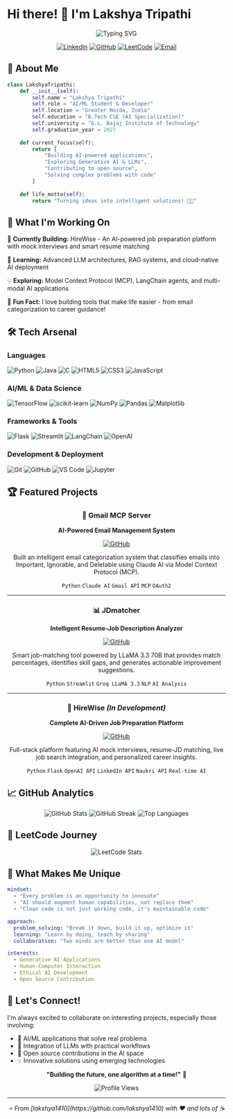 # Hi there! 👋 I'm Lakshya Tripathi

<div align="center">
  
  ![Typing SVG](https://readme-typing-svg.herokuapp.com?font=Fira+Code&size=30&duration=3000&pause=1000&color=00D9FF&center=true&vCenter=true&width=600&lines=AI+%26+ML+Enthusiast;Full-Stack+Developer;Problem+Solver;Open+Source+Contributor)
  
  [![LinkedIn](https://img.shields.io/badge/LinkedIn-0077B5?style=for-the-badge&logo=linkedin&logoColor=white)](https://linkedin.com/in/lakshyatripathi)
  [![GitHub](https://img.shields.io/badge/GitHub-100000?style=for-the-badge&logo=github&logoColor=white)](https://github.com/lakshya1410)
  [![LeetCode](https://img.shields.io/badge/LeetCode-FFA116?style=for-the-badge&logo=LeetCode&logoColor=black)](https://leetcode.com/lakshyatripathi)
  [![Email](https://img.shields.io/badge/Email-D14836?style=for-the-badge&logo=gmail&logoColor=white)](mailto:lakshyatripathiconnect@gmail.com)
  
</div>

## 🚀 About Me

```python
class LakshyaTripathi:
    def __init__(self):
        self.name = "Lakshya Tripathi"
        self.role = "AI/ML Student & Developer"
        self.location = "Greater Noida, India"
        self.education = "B.Tech CSE (AI Specialization)"
        self.university = "G.L. Bajaj Institute of Technology"
        self.graduation_year = 2027
        
    def current_focus(self):
        return [
            "Building AI-powered applications",
            "Exploring Generative AI & LLMs",
            "Contributing to open source",
            "Solving complex problems with code"
        ]
        
    def life_motto(self):
        return "Turning ideas into intelligent solutions! 🧠✨"
```

## 🎯 What I'm Working On

🔭 **Currently Building:** HireWise - An AI-powered job preparation platform with mock interviews and smart resume matching

🌱 **Learning:** Advanced LLM architectures, RAG systems, and cloud-native AI deployment

💡 **Exploring:** Model Context Protocol (MCP), LangChain agents, and multi-modal AI applications

🎪 **Fun Fact:** I love building tools that make life easier - from email categorization to career guidance!

## 🛠️ Tech Arsenal

### Languages
![Python](https://img.shields.io/badge/Python-3776AB?style=for-the-badge&logo=python&logoColor=white)
![Java](https://img.shields.io/badge/Java-ED8B00?style=for-the-badge&logo=java&logoColor=white)
![C](https://img.shields.io/badge/C-00599C?style=for-the-badge&logo=c&logoColor=white)
![HTML5](https://img.shields.io/badge/HTML5-E34F26?style=for-the-badge&logo=html5&logoColor=white)
![CSS3](https://img.shields.io/badge/CSS3-1572B6?style=for-the-badge&logo=css3&logoColor=white)
![JavaScript](https://img.shields.io/badge/JavaScript-F7DF1E?style=for-the-badge&logo=javascript&logoColor=black)

### AI/ML & Data Science
![TensorFlow](https://img.shields.io/badge/TensorFlow-FF6F00?style=for-the-badge&logo=tensorflow&logoColor=white)
![scikit-learn](https://img.shields.io/badge/scikit--learn-F7931E?style=for-the-badge&logo=scikit-learn&logoColor=white)
![NumPy](https://img.shields.io/badge/numpy-013243?style=for-the-badge&logo=numpy&logoColor=white)
![Pandas](https://img.shields.io/badge/pandas-150458?style=for-the-badge&logo=pandas&logoColor=white)
![Matplotlib](https://img.shields.io/badge/Matplotlib-11557c?style=for-the-badge)

### Frameworks & Tools
![Flask](https://img.shields.io/badge/Flask-000000?style=for-the-badge&logo=flask&logoColor=white)
![Streamlit](https://img.shields.io/badge/Streamlit-FF4B4B?style=for-the-badge&logo=streamlit&logoColor=white)
![LangChain](https://img.shields.io/badge/LangChain-121212?style=for-the-badge)
![OpenAI](https://img.shields.io/badge/OpenAI-412991?style=for-the-badge&logo=openai&logoColor=white)

### Development & Deployment
![Git](https://img.shields.io/badge/git-F05032?style=for-the-badge&logo=git&logoColor=white)
![GitHub](https://img.shields.io/badge/GitHub-100000?style=for-the-badge&logo=github&logoColor=white)
![VS Code](https://img.shields.io/badge/VS%20Code-0078d4?style=for-the-badge&logo=visual-studio-code&logoColor=white)
![Jupyter](https://img.shields.io/badge/Jupyter-F37626?style=for-the-badge&logo=jupyter&logoColor=white)

## 🏆 Featured Projects

<div align="center">

### 🤖 Gmail MCP Server
**AI-Powered Email Management System**

[![GitHub](https://img.shields.io/badge/View_Code-100000?style=for-the-badge&logo=github&logoColor=white)](https://github.com/lakshya1410)

Built an intelligent email categorization system that classifies emails into Important, Ignorable, and Deletable using Claude AI via Model Context Protocol (MCP).

`Python` `Claude AI` `Gmail API` `MCP` `OAuth2`

---

### 📊 JDmatcher
**Intelligent Resume-Job Description Analyzer**

[![GitHub](https://img.shields.io/badge/View_Code-100000?style=for-the-badge&logo=github&logoColor=white)](https://github.com/lakshya1410/JDmatcher)

Smart job-matching tool powered by LLaMA 3.3 70B that provides match percentages, identifies skill gaps, and generates actionable improvement suggestions.

`Python` `Streamlit` `Groq LLaMA 3.3` `NLP` `AI Analysis`

---

### 🎯 HireWise *(In Development)*
**Complete AI-Driven Job Preparation Platform**

[![GitHub](https://img.shields.io/badge/View_Code-100000?style=for-the-badge&logo=github&logoColor=white)](https://github.com/lakshya1410/HireWise)

Full-stack platform featuring AI mock interviews, resume-JD matching, live job search integration, and personalized career insights.

`Python` `Flask` `OpenAI API` `LinkedIn API` `Naukri API` `Real-time AI`

</div>

## 📈 GitHub Analytics

<div align="center">
  
  <img src="https://github-readme-stats.vercel.app/api?username=lakshya1410&show_icons=true&theme=tokyonight&hide_border=true&count_private=true" alt="GitHub Stats" />
  
  <img src="https://github-readme-streak-stats.herokuapp.com/?user=lakshya1410&theme=tokyonight&hide_border=true" alt="GitHub Streak" />
  
  <img src="https://github-readme-stats.vercel.app/api/top-langs/?username=lakshya1410&layout=compact&theme=tokyonight&hide_border=true" alt="Top Languages" />
  
</div>

## 🎯 LeetCode Journey

<div align="center">
  
  ![LeetCode Stats](https://leetcode.card.workers.dev/lakshyatripathi?theme=dark&font=baloo&extension=null)
  
</div>

## 🌟 What Makes Me Unique

```yaml
mindset:
  - "Every problem is an opportunity to innovate"
  - "AI should augment human capabilities, not replace them"
  - "Clean code is not just working code, it's maintainable code"

approach:
  problem_solving: "Break it down, build it up, optimize it"
  learning: "Learn by doing, teach by sharing"
  collaboration: "Two minds are better than one AI model"

interests:
  - Generative AI Applications
  - Human-Computer Interaction
  - Ethical AI Development
  - Open Source Contribution
```

## 💬 Let's Connect!

I'm always excited to collaborate on interesting projects, especially those involving:
- 🤖 AI/ML applications that solve real problems
- 🔗 Integration of LLMs with practical workflows
- 🚀 Open source contributions in the AI space
- 💡 Innovative solutions using emerging technologies

<div align="center">
  
  **"Building the future, one algorithm at a time!"** 🚀
  
  ![Profile Views](https://komarev.com/ghpvc/?username=lakshya1410&color=blueviolet&style=for-the-badge)
  
</div>

---

<div align="center">
  <i>⭐️ From [lakshya1410](https://github.com/lakshya1410) with ❤️ and lots of ☕</i>
</div>
